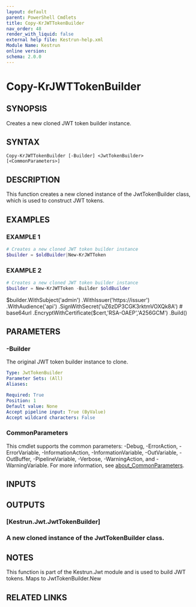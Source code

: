 ```yaml
---
layout: default
parent: PowerShell Cmdlets
title: Copy-KrJWTTokenBuilder
nav_order: 48
render_with_liquid: false
external help file: Kestrun-help.xml
Module Name: Kestrun
online version:
schema: 2.0.0
---
```


# Copy-KrJWTTokenBuilder

## SYNOPSIS
Creates a new cloned JWT token builder instance.

## SYNTAX

```
Copy-KrJWTTokenBuilder [-Builder] <JwtTokenBuilder> [<CommonParameters>]
```

## DESCRIPTION
This function creates a new cloned instance of the JwtTokenBuilder class, which is used to construct JWT tokens.

## EXAMPLES

### EXAMPLE 1
```powershell
# Creates a new cloned JWT token builder instance
$builder = $oldBuilder|New-KrJWTToken
```

### EXAMPLE 2
```powershell
# Creates a new cloned JWT token builder instance
$builder = New-KrJWTToken -Builder $oldBuilder
```

$builder.WithSubject('admin')
        .WithIssuer('https://issuer')
        .WithAudience('api')
        .SignWithSecret('uZ6zDP3CGK3rktmVOXQk8A')   # base64url
        .EncryptWithCertificate($cert,'RSA-OAEP','A256GCM')
        .Build()

## PARAMETERS

### -Builder
The original JWT token builder instance to clone.

```yaml
Type: JwtTokenBuilder
Parameter Sets: (All)
Aliases:

Required: True
Position: 1
Default value: None
Accept pipeline input: True (ByValue)
Accept wildcard characters: False
```

### CommonParameters
This cmdlet supports the common parameters: -Debug, -ErrorAction, -ErrorVariable, -InformationAction, -InformationVariable, -OutVariable, -OutBuffer, -PipelineVariable, -Verbose, -WarningAction, and -WarningVariable. For more information, see [about_CommonParameters](http://go.microsoft.com/fwlink/?LinkID=113216).

## INPUTS

## OUTPUTS

### [Kestrun.Jwt.JwtTokenBuilder]
### A new cloned instance of the JwtTokenBuilder class.
## NOTES
This function is part of the Kestrun.Jwt module and is used to build JWT tokens.
Maps to JwtTokenBuilder.New

## RELATED LINKS
